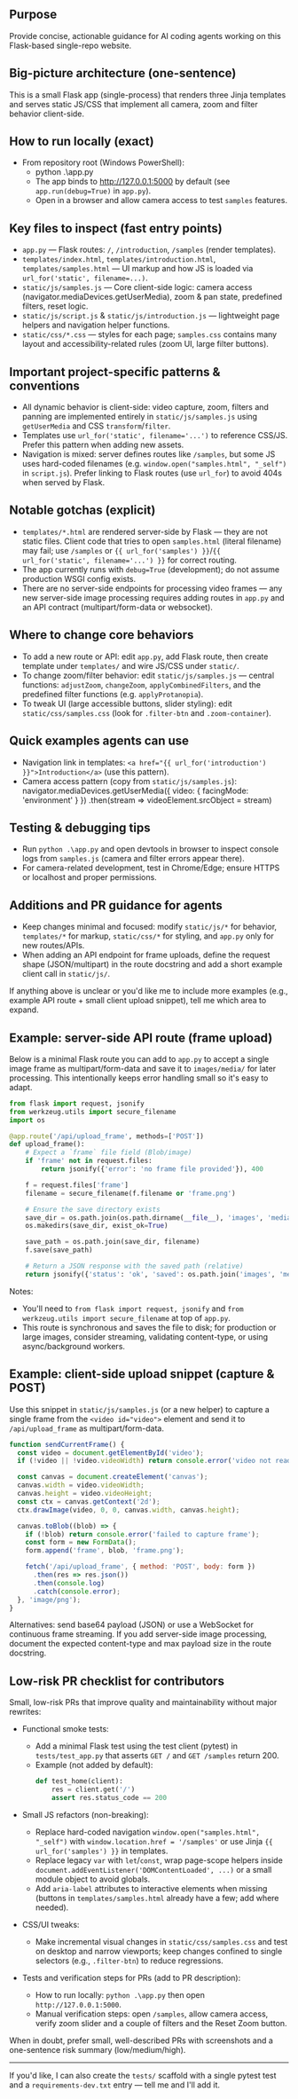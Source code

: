 ## Purpose
Provide concise, actionable guidance for AI coding agents working on this Flask-based single-repo website.

## Big-picture architecture (one-sentence)
This is a small Flask app (single-process) that renders three Jinja templates and serves static JS/CSS that implement all camera, zoom and filter behavior client-side.

## How to run locally (exact)
- From repository root (Windows PowerShell):
  - python .\app.py
  - The app binds to http://127.0.0.1:5000 by default (see `app.run(debug=True)` in `app.py`).
  - Open in a browser and allow camera access to test `samples` features.

## Key files to inspect (fast entry points)
- `app.py` — Flask routes: `/`, `/introduction`, `/samples` (render templates).
- `templates/index.html`, `templates/introduction.html`, `templates/samples.html` — UI markup and how JS is loaded via `url_for('static', filename=...)`.
- `static/js/samples.js` — Core client-side logic: camera access (navigator.mediaDevices.getUserMedia), zoom & pan state, predefined filters, reset logic.
- `static/js/script.js` & `static/js/introduction.js` — lightweight page helpers and navigation helper functions.
- `static/css/*.css` — styles for each page; `samples.css` contains many layout and accessibility-related rules (zoom UI, large filter buttons).

## Important project-specific patterns & conventions
- All dynamic behavior is client-side: video capture, zoom, filters and panning are implemented entirely in `static/js/samples.js` using `getUserMedia` and CSS `transform`/`filter`.
- Templates use `url_for('static', filename='...')` to reference CSS/JS. Prefer this pattern when adding new assets.
- Navigation is mixed: server defines routes like `/samples`, but some JS uses hard-coded filenames (e.g. `window.open("samples.html", "_self")` in `script.js`). Prefer linking to Flask routes (use `url_for`) to avoid 404s when served by Flask.

## Notable gotchas (explicit)
- `templates/*.html` are rendered server-side by Flask — they are not static files. Client code that tries to open `samples.html` (literal filename) may fail; use `/samples` or `{{ url_for('samples') }}`/`{{ url_for('static', filename='...') }}` for correct routing.
- The app currently runs with `debug=True` (development); do not assume production WSGI config exists.
- There are no server-side endpoints for processing video frames — any new server-side image processing requires adding routes in `app.py` and an API contract (multipart/form-data or websocket).

## Where to change core behaviors
- To add a new route or API: edit `app.py`, add Flask route, then create template under `templates/` and wire JS/CSS under `static/`.
- To change zoom/filter behavior: edit `static/js/samples.js` — central functions: `adjustZoom`, `changeZoom`, `applyCombinedFilters`, and the predefined filter functions (e.g. `applyProtanopia`).
- To tweak UI (large accessible buttons, slider styling): edit `static/css/samples.css` (look for `.filter-btn` and `.zoom-container`).

## Quick examples agents can use
- Navigation link in templates: `<a href="{{ url_for('introduction') }}">Introduction</a>` (use this pattern).
- Camera access pattern (copy from `static/js/samples.js`):
  navigator.mediaDevices.getUserMedia({ video: { facingMode: 'environment' } })
  .then(stream => videoElement.srcObject = stream)

## Testing & debugging tips
- Run `python .\app.py` and open devtools in browser to inspect console logs from `samples.js` (camera and filter errors appear there).
- For camera-related development, test in Chrome/Edge; ensure HTTPS or localhost and proper permissions.

## Additions and PR guidance for agents
- Keep changes minimal and focused: modify `static/js/*` for behavior, `templates/*` for markup, `static/css/*` for styling, and `app.py` only for new routes/APIs.
- When adding an API endpoint for frame uploads, define the request shape (JSON/multipart) in the route docstring and add a short example client call in `static/js/`.

If anything above is unclear or you'd like me to include more examples (e.g., example API route + small client upload snippet), tell me which area to expand. 

## Example: server-side API route (frame upload)
Below is a minimal Flask route you can add to `app.py` to accept a single image frame as multipart/form-data and save it to `images/media/` for later processing. This intentionally keeps error handling small so it's easy to adapt.

```python
from flask import request, jsonify
from werkzeug.utils import secure_filename
import os

@app.route('/api/upload_frame', methods=['POST'])
def upload_frame():
    # Expect a `frame` file field (Blob/image)
    if 'frame' not in request.files:
        return jsonify({'error': 'no frame file provided'}), 400

    f = request.files['frame']
    filename = secure_filename(f.filename or 'frame.png')

    # Ensure the save directory exists
    save_dir = os.path.join(os.path.dirname(__file__), 'images', 'media')
    os.makedirs(save_dir, exist_ok=True)

    save_path = os.path.join(save_dir, filename)
    f.save(save_path)

    # Return a JSON response with the saved path (relative)
    return jsonify({'status': 'ok', 'saved': os.path.join('images', 'media', filename)})
```

Notes:
- You'll need to `from flask import request, jsonify` and `from werkzeug.utils import secure_filename` at top of `app.py`.
- This route is synchronous and saves the file to disk; for production or large images, consider streaming, validating content-type, or using async/background workers.

## Example: client-side upload snippet (capture & POST)
Use this snippet in `static/js/samples.js` (or a new helper) to capture a single frame from the `<video id="video">` element and send it to `/api/upload_frame` as multipart/form-data.

```javascript
function sendCurrentFrame() {
  const video = document.getElementById('video');
  if (!video || !video.videoWidth) return console.error('video not ready');

  const canvas = document.createElement('canvas');
  canvas.width = video.videoWidth;
  canvas.height = video.videoHeight;
  const ctx = canvas.getContext('2d');
  ctx.drawImage(video, 0, 0, canvas.width, canvas.height);

  canvas.toBlob((blob) => {
    if (!blob) return console.error('failed to capture frame');
    const form = new FormData();
    form.append('frame', blob, 'frame.png');

    fetch('/api/upload_frame', { method: 'POST', body: form })
      .then(res => res.json())
      .then(console.log)
      .catch(console.error);
  }, 'image/png');
}
```

Alternatives: send base64 payload (JSON) or use a WebSocket for continuous frame streaming. If you add server-side image processing, document the expected content-type and max payload size in the route docstring.

## Low-risk PR checklist for contributors
Small, low-risk PRs that improve quality and maintainability without major rewrites:

- Functional smoke tests:
  - Add a minimal Flask test using the test client (pytest) in `tests/test_app.py` that asserts `GET /` and `GET /samples` return 200.
  - Example (not added by default):
    ```python
    def test_home(client):
        res = client.get('/')
        assert res.status_code == 200
    ```

- Small JS refactors (non-breaking):
  - Replace hard-coded navigation `window.open("samples.html", "_self")` with `window.location.href = '/samples'` or use Jinja `{{ url_for('samples') }}` in templates.
  - Replace legacy `var` with `let`/`const`, wrap page-scope helpers inside `document.addEventListener('DOMContentLoaded', ...)` or a small module object to avoid globals.
  - Add `aria-label` attributes to interactive elements when missing (buttons in `templates/samples.html` already have a few; add where needed).

- CSS/UI tweaks:
  - Make incremental visual changes in `static/css/samples.css` and test on desktop and narrow viewports; keep changes confined to single selectors (e.g., `.filter-btn`) to reduce regressions.

- Tests and verification steps for PRs (add to PR description):
  - How to run locally: `python .\app.py` then open `http://127.0.0.1:5000`.
  - Manual verification steps: open `/samples`, allow camera access, verify zoom slider and a couple of filters and the Reset Zoom button.

When in doubt, prefer small, well-described PRs with screenshots and a one-sentence risk summary (low/medium/high).

---

If you'd like, I can also create the `tests/` scaffold with a single pytest test and a `requirements-dev.txt` entry — tell me and I'll add it.
